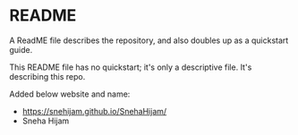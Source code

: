 # README

A ReadME file describes the repository, and also doubles up as a quickstart guide.

This README file has no quickstart; it's only a descriptive file. It's describing this repo.

Added below website and name:
- https://snehijam.github.io/SnehaHijam/
- Sneha Hijam